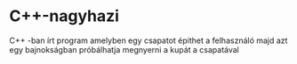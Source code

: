 # C++-nagyhazi
C++ -ban írt program amelyben egy csapatot épithet a felhasználó majd azt egy bajnokságban próbálhatja megnyerni a kupát a csapatával
